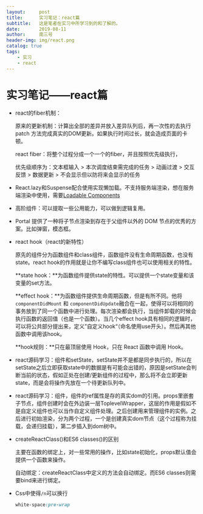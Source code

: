 ```yaml
---
layout:     post
title:      实习笔记：react篇
subtitle:   这是笔者在实习中所学习到的和了解的。
date:       2019-08-11
author:     南三号
header-img: img/react.png
catalog: true
tags:
    - 实习
    - react
---
```


# 实习笔记——react篇

- react的fiber机制：

  原来的更新机制：计算出全部的差异并放入差异队列后，再一次性的去执行 patch 方法完成真实的DOM更新。如果执行时间过长，就会造成页面的卡顿。

  react fiber：将整个过程分成一个一个的fiber，并且按照优先级执行，

  优先级顺序为：文本框输入 > 本次调度结束需完成的任务 > 动画过渡 > 交互反馈 > 数据更新 > 不会显示但以防将来会显示的任务

- React.lazy和Suspense配合使用实现懒加载。不支持服务端渲染，想在服务端渲染中使用，需要[Loadable Components](https://github.com/smooth-code/loadable-components)

- 高阶组件：可以提取一些公用能力，可以做到逻辑复用。

- Portal 提供了一种将子节点渲染到存在于父组件以外的 DOM 节点的优秀的方案。比如弹窗，模态框。

- react hook（react的新特性）

  原先的组件分为函数组件和class组件，函数组件没有生命周期函数，也没有state。react hook的作用就是让你不编写class组件也可以使用相关的特性。

  **state hook：**为函数组件提供state的特性。可以提供一个state变量和该变量的set方法。

  **effect hook：**为函数组件提供生命周期函数，但是有所不同。他将`componentDidMount` 和 `componentDidUpdate`融合在一起，使得可以将相同的事务放到了同一个函数中进行处理。每次渲染都会执行，当组件卸载的时候会执行函数的返回值（也是一个函数）。当几个effect hook具有相同的逻辑时，可以将公共部分提出来，定义”自定义hook“（命名使用use开头）。然后再其他函数中调用该hook。

  **hook规则：**只在最顶层使用 Hook，只在 React 函数中调用 Hook。

- react源码学习：组件和setState，setState并不是都是同步执行的，所以在setState之后立即获取state中的数据是有可能会出错的，原因是setState会判断当前的状态，假如正处在创建/更新组件的过程中，那么将不会立即更新state，而是会将操作先放在一个待更新队列中。

- react源码学习：组件，组件的ref属性是存的真实dom的引用。props里嵌套子节点，组件创建时会在外边装一层ToplevelWrapper，这层的作用是假如不是自定义组件也可以当作自定义组件处理。之后创建用来管理组件的实例。之后进行初始渲染，分为两个过程，一个是创建真实dom节点（这个过程称为挂载，会递归挂载），第二步插入到dom树中。

- createReactClass()和ES6 classes()的区别

  主要在函数的绑定上，对一些常用的操作，比如state初始化，props默认值会提供一个函数来操作。

  自动绑定：createReactClass中定义的方法会自动绑定。而ES6 classes则需要bind来进行绑定。
  
- Css中使得`/n`可以换行

  ```css
  white-space:pre-wrap
  ```

  

